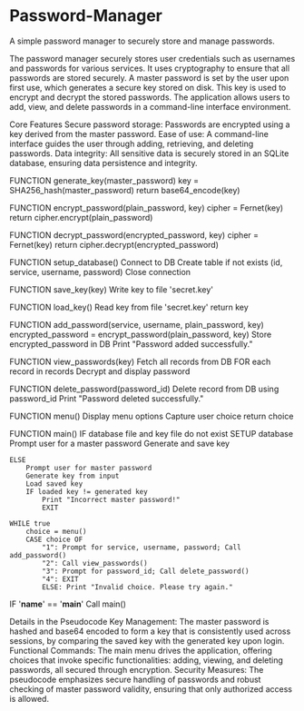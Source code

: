 # Password-Manager
A simple password manager to securely store and manage passwords.

The password manager securely stores user credentials such as usernames and passwords for various services. It uses cryptography to ensure that all passwords are stored securely. A master password is set by the user upon first use, which generates a secure key stored on disk. This key is used to encrypt and decrypt the stored passwords. The application allows users to add, view, and delete passwords in a command-line interface environment.

Core Features
Secure password storage: Passwords are encrypted using a key derived from the master password.
Ease of use: A command-line interface guides the user through adding, retrieving, and deleting passwords.
Data integrity: All sensitive data is securely stored in an SQLite database, ensuring data persistence and integrity.

FUNCTION generate_key(master_password)
    key = SHA256_hash(master_password)
    return base64_encode(key)

FUNCTION encrypt_password(plain_password, key)
    cipher = Fernet(key)
    return cipher.encrypt(plain_password)

FUNCTION decrypt_password(encrypted_password, key)
    cipher = Fernet(key)
    return cipher.decrypt(encrypted_password)

FUNCTION setup_database()
    Connect to DB
    Create table if not exists (id, service, username, password)
    Close connection

FUNCTION save_key(key)
    Write key to file 'secret.key'

FUNCTION load_key()
    Read key from file 'secret.key'
    return key

FUNCTION add_password(service, username, plain_password, key)
    encrypted_password = encrypt_password(plain_password, key)
    Store encrypted_password in DB
    Print "Password added successfully."

FUNCTION view_passwords(key)
    Fetch all records from DB
    FOR each record in records
        Decrypt and display password

FUNCTION delete_password(password_id)
    Delete record from DB using password_id
    Print "Password deleted successfully."

FUNCTION menu()
    Display menu options
    Capture user choice
    return choice

FUNCTION main()
    IF database file and key file do not exist
        SETUP database
        Prompt user for a master password
        Generate and save key

    ELSE
        Prompt user for master password
        Generate key from input
        Load saved key
        IF loaded key != generated key
            Print "Incorrect master password!"
            EXIT

    WHILE true
        choice = menu()
        CASE choice OF
            "1": Prompt for service, username, password; Call add_password()
            "2": Call view_passwords()
            "3": Prompt for password_id; Call delete_password()
            "4": EXIT
            ELSE: Print "Invalid choice. Please try again."

IF '__name__' == '__main__'
    Call main()

Details in the Pseudocode
Key Management: The master password is hashed and base64 encoded to form a key that is consistently used across sessions, by comparing the saved key with the generated key upon login.
Functional Commands: The main menu drives the application, offering choices that invoke specific functionalities: adding, viewing, and deleting passwords, all secured through encryption.
Security Measures: The pseudocode emphasizes secure handling of passwords and robust checking of master password validity, ensuring that only authorized access is allowed.
